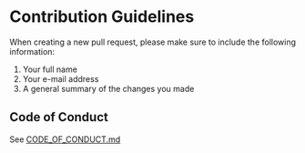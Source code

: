 # Contribution Guidelines





When creating a new pull request, please make sure to include the following information:
1. Your full name
2. Your e-mail address
3. A general summary of the changes you made


## Code of Conduct
See [CODE_OF_CONDUCT.md](CODE_OF_CONDUCT.md)
